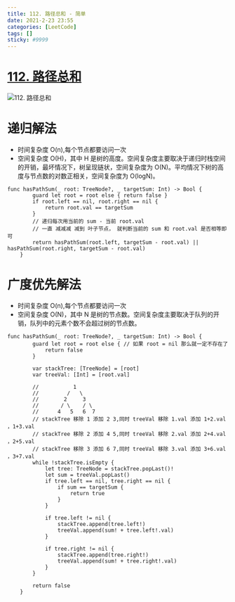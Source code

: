 ```yaml
---
title: 112. 路径总和 - 简单
date: 2021-2-23 23:55
categories: [LeetCode]
tags: []
sticky: #9999
---
```


# [112. 路径总和](https://leetcode-cn.com/problems/path-sum/)

![112. 路径总和](https://files.catbox.moe/lxqfb4.png)

# 递归解法

- 时间复杂度
  O(n),每个节点都要访问一次
- 空间复杂度
  O(H)，其中 H 是树的高度。空间复杂度主要取决于递归时栈空间的开销，最坏情况下，树呈现链状，空间复杂度为 O(N)。平均情况下树的高度与节点数的对数正相关，空间复杂度为 O(logN)。

```
func hasPathSum(_ root: TreeNode?, _ targetSum: Int) -> Bool {
        guard let root = root else { return false }
        if root.left == nil, root.right == nil {
            return root.val == targetSum
        }
        // 递归每次用当前的 sum - 当前 root.val
        // 一直 减减减 减到 叶子节点， 就判断当前的 sum 和 root.val 是否相等即可
        return hasPathSum(root.left, targetSum - root.val) || hasPathSum(root.right, targetSum - root.val)
    }
```

# 广度优先解法

- 时间复杂度
  O(n),每个节点都要访问一次
- 空间复杂度
  O(N)，其中 N 是树的节点数。空间复杂度主要取决于队列的开销，队列中的元素个数不会超过树的节点数。

```
func hasPathSum(_ root: TreeNode?, _ targetSum: Int) -> Bool {
        guard let root = root else { // 如果 root = nil 那么就一定不存在了
            return false
        }

        var stackTree: [TreeNode] = [root]
        var treeVal: [Int] = [root.val]

        //           1
        //         /   \
        //        2     3
        //       / \    / \
        //      4   5   6  7
        // stackTree 移除 1 添加 2 3,同时 treeVal 移除 1.val 添加 1+2.val ，1+3.val
        // stackTree 移除 2 添加 4 5,同时 treeVal 移除 2.val 添加 2+4.val ，2+5.val
        // stackTree 移除 3 添加 6 7,同时 treeVal 移除 3.val 添加 3+6.val ，3+7.val
        while !stackTree.isEmpty {
            let tree: TreeNode = stackTree.popLast()!
            let sum = treeVal.popLast()
            if tree.left == nil, tree.right == nil {
                if sum == targetSum {
                    return true
                }
            }

            if tree.left != nil {
                stackTree.append(tree.left!)
                treeVal.append(sum! + tree.left!.val)
            }

            if tree.right != nil {
                stackTree.append(tree.right!)
                treeVal.append(sum! + tree.right!.val)
            }
        }

        return false
    }
```
